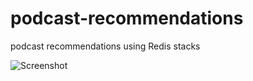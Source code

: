 # podcast-recommendations
podcast recommendations using Redis stacks

![Screenshot](https://i.postimg.cc/nrWkyCHS/Screenshot-1.png)
